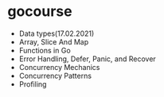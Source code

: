 # gocourse

 - Data types(17.02.2021)
 - Array, Slice And Map
 - Functions in Go
 - Error Handling, Defer, Panic, and Recover
 - Concurrency Mechanics  
 - Concurrency Patterns
 - Profiling